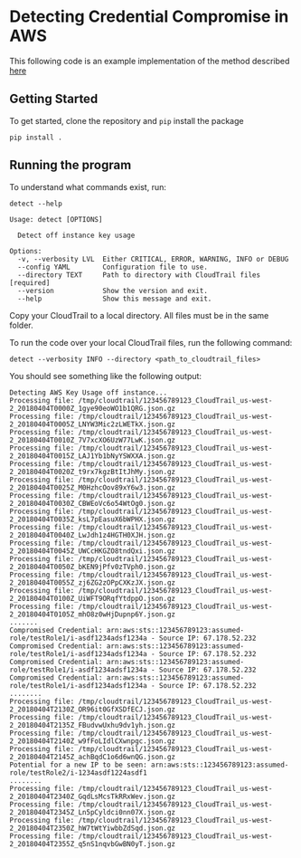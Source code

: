 # Detecting Credential Compromise in AWS

This following code is an example implementation of the method described [here](docs/us-18-Bengtson-Detecting-Credential-Compromise-In-AWS-wp.pdf)

## Getting Started

To get started, clone the repository and `pip` install the package

`pip install .`

## Running the program

To understand what commands exist, run:

`detect --help`

```detect --help
Usage: detect [OPTIONS]

  Detect off instance key usage

Options:
  -v, --verbosity LVL  Either CRITICAL, ERROR, WARNING, INFO or DEBUG
  --config YAML        Configuration file to use.
  --directory TEXT     Path to directory with CloudTrail files  [required]
  --version            Show the version and exit.
  --help               Show this message and exit.
```

Copy your CloudTrail to a local directory.  All files must be in the same folder.

To run the code over your local CloudTrail files, run the following command:

`detect --verbosity INFO --directory <path_to_cloudtrail_files>`

You should see something like the following output:

```detect --verbosity INFO --directory /tmp/cloudtrail/
Detecting AWS Key Usage off instance...
Processing file: /tmp/cloudtrail/123456789123_CloudTrail_us-west-2_20180404T0000Z_1gye90eoWO1b1QRG.json.gz
Processing file: /tmp/cloudtrail/123456789123_CloudTrail_us-west-2_20180404T0005Z_LNYW3Mic2zLWETkX.json.gz
Processing file: /tmp/cloudtrail/123456789123_CloudTrail_us-west-2_20180404T0010Z_7V7xcXO6UzW77LwK.json.gz
Processing file: /tmp/cloudtrail/123456789123_CloudTrail_us-west-2_20180404T0015Z_LAJ1Yb1bNyYSWXXA.json.gz
Processing file: /tmp/cloudtrail/123456789123_CloudTrail_us-west-2_20180404T0020Z_t9rx7kgzBtItJhMy.json.gz
Processing file: /tmp/cloudtrail/123456789123_CloudTrail_us-west-2_20180404T0025Z_M0HzhcOov89xY6w3.json.gz
Processing file: /tmp/cloudtrail/123456789123_CloudTrail_us-west-2_20180404T0030Z_CBWEoVc6o54WtOg0.json.gz
Processing file: /tmp/cloudtrail/123456789123_CloudTrail_us-west-2_20180404T0035Z_ksL7pEasuX6bWPHX.json.gz
Processing file: /tmp/cloudtrail/123456789123_CloudTrail_us-west-2_20180404T0040Z_LwJdh1z4HGTH0XJH.json.gz
Processing file: /tmp/cloudtrail/123456789123_CloudTrail_us-west-2_20180404T0045Z_UWCcHKGZO8tndQxi.json.gz
Processing file: /tmp/cloudtrail/123456789123_CloudTrail_us-west-2_20180404T0050Z_bKEN9jPfv0zTVph0.json.gz
Processing file: /tmp/cloudtrail/123456789123_CloudTrail_us-west-2_20180404T0055Z_zj6ZG2zOPpCXKzJX.json.gz
Processing file: /tmp/cloudtrail/123456789123_CloudTrail_us-west-2_20180404T0100Z_UiWFT9ORqfYtdppO.json.gz
Processing file: /tmp/cloudtrail/123456789123_CloudTrail_us-west-2_20180404T0105Z_mhO8z0wHjDupnp6Y.json.gz
.......
Compromised Credential: arn:aws:sts::123456789123:assumed-role/testRole1/i-asdf1234adsf1234a - Source IP: 67.178.52.232 
Compromised Credential: arn:aws:sts::123456789123:assumed-role/testRole1/i-asdf1234adsf1234a - Source IP: 67.178.52.232 
Compromised Credential: arn:aws:sts::123456789123:assumed-role/testRole1/i-asdf1234adsf1234a - Source IP: 67.178.52.232 
Compromised Credential: arn:aws:sts::123456789123:assumed-role/testRole1/i-asdf1234adsf1234a - Source IP: 67.178.52.232 
........
Processing file: /tmp/cloudtrail/123456789123_CloudTrail_us-west-2_20180404T2130Z_OR96it0GfXSDfECJ.json.gz
Processing file: /tmp/cloudtrail/123456789123_CloudTrail_us-west-2_20180404T2135Z_FBudvwUxhu9dv1yh.json.gz
Processing file: /tmp/cloudtrail/123456789123_CloudTrail_us-west-2_20180404T2140Z_w9fFoLIdlCXwnpgc.json.gz
Processing file: /tmp/cloudtrail/123456789123_CloudTrail_us-west-2_20180404T2145Z_achBqdC1o6d6wnQG.json.gz
Potential for a new IP to be seen: arn:aws:sts::123456789123:assumed-role/testRole2/i-1234asdf1224asdf1
........
Processing file: /tmp/cloudtrail/123456789123_CloudTrail_us-west-2_20180404T2340Z_GqdLsMcsTkRRxWev.json.gz
Processing file: /tmp/cloudtrail/123456789123_CloudTrail_us-west-2_20180404T2345Z_Ln5pCyldci0nn07X.json.gz
Processing file: /tmp/cloudtrail/123456789123_CloudTrail_us-west-2_20180404T2350Z_hW7tWtYiwbbZdSqd.json.gz
Processing file: /tmp/cloudtrail/123456789123_CloudTrail_us-west-2_20180404T2355Z_q5nS1nqvbGwBN0yT.json.gz
```
